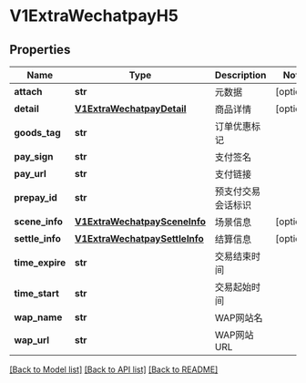 # V1ExtraWechatpayH5

## Properties
Name | Type | Description | Notes
------------ | ------------- | ------------- | -------------
**attach** | **str** | 元数据 | [optional] 
**detail** | [**V1ExtraWechatpayDetail**](V1ExtraWechatpayDetail.md) | 商品详情 | [optional] 
**goods_tag** | **str** | 订单优惠标记 | 
**pay_sign** | **str** | 支付签名 | 
**pay_url** | **str** | 支付链接 | 
**prepay_id** | **str** | 预支付交易会话标识 | 
**scene_info** | [**V1ExtraWechatpaySceneInfo**](V1ExtraWechatpaySceneInfo.md) | 场景信息 | [optional] 
**settle_info** | [**V1ExtraWechatpaySettleInfo**](V1ExtraWechatpaySettleInfo.md) | 结算信息 | [optional] 
**time_expire** | **str** | 交易结束时间 | 
**time_start** | **str** | 交易起始时间 | 
**wap_name** | **str** | WAP网站名 | 
**wap_url** | **str** | WAP网站URL | 

[[Back to Model list]](../README.md#documentation-for-models) [[Back to API list]](../README.md#documentation-for-api-endpoints) [[Back to README]](../README.md)


